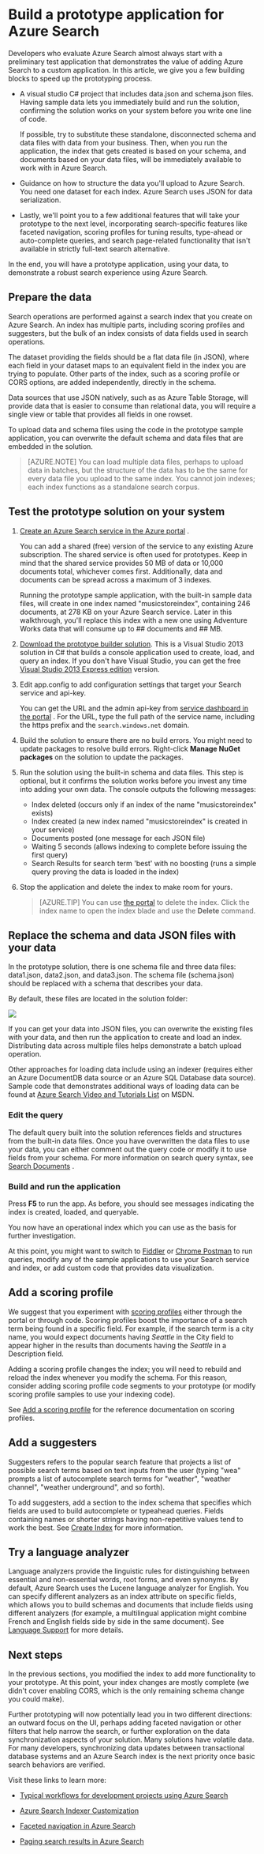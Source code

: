 <properties 
	pageTitle="Build a prototype application for Azure Search | Windows Azure | Hosted cloud search service" 
	description="Create your first application prototype to get started with Azure Search, a hosted cloud search service." 
	services="search" 
	documentationCenter="" 
	authors="HeidiSteen" 
	manager="mblythe" 
	editor=""/>

<tags
	ms.service="search"
	ms.date="11/04/2015"
	wacn.date=""/>

# Build a prototype application for Azure Search

Developers who evaluate Azure Search <!-- deleted by customization for hosted cloud search --> almost always start with a preliminary test application that demonstrates the value of adding Azure Search to a custom application.
In this article, we give you a few building blocks to speed up the prototyping process.
 
- A visual studio C# project that includes data.json and schema.json files. Having sample data lets you immediately build and run the solution, confirming the solution works on your system before you write one line of code. 

	If possible, try to substitute these standalone, disconnected schema and data files with data from your business. Then, when you run the application, the index that gets created is based on your schema, and documents based on your data files, will be immediately available to work with in Azure Search.

- Guidance on how to structure the data you'll upload to Azure Search. You need one dataset for each  index. Azure Search uses JSON for data serialization.

- Lastly, we'll point you to a few additional features that will take your prototype to the next level, incorporating search-specific features like faceted navigation, scoring profiles for tuning results, type-ahead or auto-complete queries, and search page-related functionality that isn't available in strictly full-text search alternative.

In the end, you will have a prototype application, using your data, to demonstrate a robust search experience using Azure Search. 

## Prepare the data

Search operations are performed against a search index that you create on Azure Search. An index has multiple parts, including scoring profiles and suggesters, but the bulk of an index consists of data fields used in search operations. 

The dataset providing the fields should be a flat data file (in JSON), where each field in your dataset maps to an equivalent field in the index you are trying to populate. Other parts of the index, such as a scoring profile or CORS options, are added independently, directly in the schema.

Data sources that use JSON natively, such as as Azure Table Storage, will provide data that is easier to consume than relational data, you will require a single view or table that provides all fields in one rowset.

To upload data and schema files using the code in the prototype sample application, you can overwrite the default schema and data files that are embedded in the solution.

> [AZURE.NOTE] You can load multiple data files, perhaps to upload data in batches, but the structure of the data has to be the same for every data file you upload to the same index. You cannot join indexes; each index functions as a standalone search corpus.

## Test the prototype solution on your system

1. [Create an Azure Search service in the Azure <!-- deleted by customization Management Portal](/documentation/articles/search-create-service-portal) --><!-- keep by customization: begin --> portal](search-create-service-portal.md) <!-- keep by customization: end -->.

    You can add a shared (free) version of the service to any existing Azure subscription. The shared service is often used for prototypes. Keep in mind that the shared service provides 50 MB of data or 10,000 documents total, whichever comes first. Additionally, data and documents can be spread across a maximum of 3 indexes. 

    Running the prototype sample application, with the built-in sample data files, will create in one index named "musicstoreindex", containing 246 documents, at 278 KB on your Azure Search service. Later in this walkthrough, you'll replace this index with a new one using Adventure Works data that will consume up to ## documents and ## MB.

2. [Download the prototype builder solution](http://go.microsoft.com/fwlink/p/?LinkId=536479). This is a Visual Studio 2013 solution in C# that builds a console application used to create, load, and query an index. If you don't have Visual Studio, you can get the free [Visual Studio 2013 Express edition](http://www.visualstudio.com/products/visual-studio-express-vs.aspx) version.

3. Edit app.config to add configuration settings that target your Search service and api-key. 

	You can get the URL and the admin api-key from [service dashboard in the <!-- deleted by customization portal](/documentation/articles/search-create-service-portal) --><!-- keep by customization: begin --> portal](search-create-service-portal.md) <!-- keep by customization: end -->. For the URL, type the full path of the service name, including the https prefix and the <!-- deleted by customization `search.chinacloudapi.cn` --><!-- keep by customization: begin --> `search.windows.net` <!-- keep by customization: end --> domain.

4. Build the solution to ensure there are no build errors. You might need to update packages to resolve build errors. Right-click **Manage NuGet packages** on the solution to update the packages.

5. Run the solution using the built-in schema and data files. This step is optional, but it confirms the solution works before you invest any time into adding your own data. The console outputs the following messages:

	- Index deleted (occurs only if an index of the name "musicstoreindex" exists)
	- Index created (a new index named "musicstoreindex" is created in your service)
	- Documents posted (one message for each JSON file)
	- Waiting 5 seconds (allows indexing to complete before issuing the first query)
	- Search Results for search term 'best' with no boosting (runs a simple query proving the data is loaded in the index)

6. Stop the application and delete the index to make room for yours. 

    > [AZURE.TIP] You can use [the <!-- deleted by customization portal](https://manage.windowsazure.cn) --><!-- keep by customization: begin --> portal](https://portal.azure.com) <!-- keep by customization: end --> to delete the index. Click the index name to open the index blade and use the **Delete** command.

## Replace the schema and data JSON files with your data

In the prototype solution, there is one schema file and three data files: data1.json, data2.json, and data3.json. The schema file (schema.json) should be replaced with a schema that describes your data. 

By default, these files are located in the solution folder:

![][1]

If you can get your data into JSON files, you can overwrite the existing files with your data, and then run the application to create and load an index. Distributing data across multiple files helps demonstrate a batch upload operation. 

Other approaches for loading data include using an indexer (requires either an Azure DocumentDB data source or an Azure SQL Database data source). Sample code that demonstrates additional ways of loading data can be found at [Azure Search Video and Tutorials <!-- deleted by customization List](/documentation/articles/search-video-demo-tutorial-list) --><!-- keep by customization: begin --> List](search-video-demo-tutorial-list.md) <!-- keep by customization: end --> on MSDN.

### Edit the query

The default query built into the solution references fields and structures from the built-in data files. Once you have overwritten the data files to use your data, you can either comment out the query code or modify it to use fields from your schema. For more information on search query syntax, see [Search <!-- deleted by customization Documents](https://msdn.microsoft.com/zh-cn/library/azure/dn798927.aspx) --><!-- keep by customization: begin --> Documents](https://msdn.microsoft.com/library/azure/dn798927.aspx) <!-- keep by customization: end -->.

### Build and run the application

Press **F5** to run the app. As before, you should see messages indicating the index is created, loaded, and queryable.

You now have an operational index which you can use as the basis for further investigation.

At this point, you might want to switch to <!-- deleted by customization [Fiddler](/documentation/articles/search-fiddler) --><!-- keep by customization: begin --> [Fiddler](search-fiddler.md) <!-- keep by customization: end --> or [Chrome <!-- deleted by customization Postman](/documentation/articles/search-chrome-postman) --><!-- keep by customization: begin --> Postman](search-chrome-postman.md) <!-- keep by customization: end --> to run queries, modify any of the sample applications to use your Search service and index, or add custom code that provides data visualization.

## Add a scoring profile

We suggest that you experiment with [scoring <!-- deleted by customization profiles](/documentation/articles/search-get-started-scoring-profiles) --><!-- keep by customization: begin --> profiles](search-get-started-scoring-profiles.md) <!-- keep by customization: end --> either through the portal or through code. Scoring profiles boost the importance of a search term being found in a specific field. For example, if the search term is a city name, you would expect documents having *Seattle* in the City field to appear higher in the results than documents having the *Seattle* in a Description field.

Adding a scoring profile changes the index; you will need to rebuild and reload the index whenever you modify the schema. For this reason, consider adding scoring profile code segments to your prototype (or modify scoring profile samples to use your indexing code).

See [Add a scoring <!-- deleted by customization profile](https://msdn.microsoft.com/zh-cn/library/dn798928.aspx) --><!-- keep by customization: begin --> profile](https://msdn.microsoft.com/library/dn798928.aspx) <!-- keep by customization: end --> for the reference documentation on scoring profiles.

## Add a suggesters

Suggesters refers to the popular search feature that projects a list of possible search terms based on text inputs from the user (typing "wea" prompts a list of autocomplete search terms for "weather", "weather channel", "weather underground", and so forth).

To add suggesters, add a section to the index schema that specifies which fields are used to build autocomplete or typeahead queries. Fields containing names or shorter strings having non-repetitive values tend to work the best. See [Create <!-- deleted by customization Index](https://msdn.microsoft.com/zh-cn/library/dn798928.aspx) --><!-- keep by customization: begin --> Index](https://msdn.microsoft.com/library/dn798928.aspx) <!-- keep by customization: end --> for more information.

## Try a language analyzer

Language analyzers provide the linguistic rules for distinguishing between essential and non-essential words, root forms, and even synonyms. By default, Azure Search uses the Lucene language analyzer for English. You can specify different analyzers as an index attribute on specific fields, which allows you to build schemas and documents that include fields using different analyzers (for example, a multilingual application might combine French and English fields side by side in the same document). See [Language <!-- deleted by customization Support](https://msdn.microsoft.com/zh-cn/library/dn879793.aspx) --><!-- keep by customization: begin --> Support](https://msdn.microsoft.com/library/dn879793.aspx) <!-- keep by customization: end --> for more details.

## Next steps

In the previous sections, you modified the index to add more functionality to your prototype. At this point, your index changes are mostly complete (we didn't cover enabling CORS, which is the only remaining schema change you could make).

Further prototyping will now potentially lead you in two different directions: an outward focus on the UI, perhaps adding faceted navigation or other filters that help narrow the search, or further exploration on the data synchronization aspects of your solution. Many solutions have volatile data. For many developers, synchronizing data updates between transactional database systems and an Azure Search index is the next priority once basic search behaviors are verified.

Visit these links to learn more:

- [Typical workflows for development projects using Azure <!-- deleted by customization Search](/documentation/articles/search-workflow) --><!-- keep by customization: begin --> Search](search-workflow.md) <!-- keep by customization: end -->

<!-- deleted by customization
- [Azure Search Indexer Customization](/documentation/articles/search-indexers-customization)

- [Faceted navigation in Azure Search](/documentation/articles/search-faceted-navigation) 

- [Paging search results in Azure Search](/documentation/articles/search-pagination-page-layout)
-->
<!-- keep by customization: begin -->
- [Azure Search Indexer Customization](search-indexers-customization.md)

- [Faceted navigation in Azure Search](search-faceted-navigation.md) 

- [Paging search results in Azure Search](search-pagination-page-layout.md)
<!-- keep by customization: end -->


<!--Image references-->
[1]: ./media/search-build-prototype/azsearch-datafiles.png
 